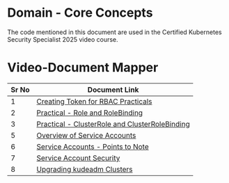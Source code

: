 # Domain - Core Concepts

The code mentioned in this document are used in the Certified Kubernetes Security Specialist 2025 video course.


# Video-Document Mapper

| Sr No | Document Link |
| ------ | ------ |
| 1 | [Creating Token for RBAC Practicals][PlDa] |
| 2 | [Practical - Role and RoleBinding][PlDb] |
| 3 | [Practical - ClusterRole and ClusterRoleBinding][PlDc]
| 5 | [Overview of Service Accounts][PlDd] |
| 6 | [Service Accounts - Points to Note][PlDe] |
| 7 | [Service Account Security][PlDf] |
| 8 | [Upgrading kudeadm Clusters][PlDg] |



   [PlDa]: <./user-rbac.md>
   [PlDb]: <./role-rolebinding.md>
   [PlDc]: <./clusterrole.md>
   [PlDd]: <./service-account.md>
   [PlDe]: <./sa-pointers.md>
   [PlDf]: <./sa-security.md>
   [PlDg]: <./kubeadm-version.md>
